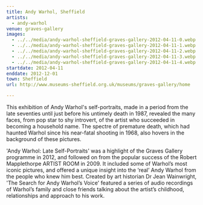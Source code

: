 ```yaml
---
title: Andy Warhol, Sheffield
artists:
  - andy-warhol
venue: graves-gallery
images:
  - ../../media/andy-warhol-sheffield-graves-gallery-2012-04-11-0.webp
  - ../../media/andy-warhol-sheffield-graves-gallery-2012-04-11-1.webp
  - ../../media/andy-warhol-sheffield-graves-gallery-2012-04-11-2.webp
  - ../../media/andy-warhol-sheffield-graves-gallery-2012-04-11-3.webp
  - ../../media/andy-warhol-sheffield-graves-gallery-2012-04-11-4.webp
startdate: 2012-04-11
enddate: 2012-12-01
town: Sheffield
url: http://www.museums-sheffield.org.uk/museums/graves-gallery/home

---
```


This exhibition of Andy Warhol's self-portraits, made in a period from the late seventies until just before his untimely death in 1987, revealed the many faces, from pop star to shy introvert, of the artist who succeeded in becoming a household name. The spectre of premature death, which had haunted Warhol since his near-fatal shooting in 1968, also hovers in the background of these pictures.

'Andy Warhol: Late Self-Portraits' was a highlight of the Graves Gallery programme in 2012, and followed on from the popular success of the Robert Mapplethorpe ARTIST ROOM in 2009. It included some of Warhol’s most iconic pictures, and offered a unique insight into the ‘real’ Andy Warhol from the people who knew him best. Created by art historian Dr Jean Wainwright, 'The Search for Andy Warhol’s Voice' featured a series of audio recordings of Warhol’s family and close friends talking about the artist’s childhood, relationships and approach to his work.